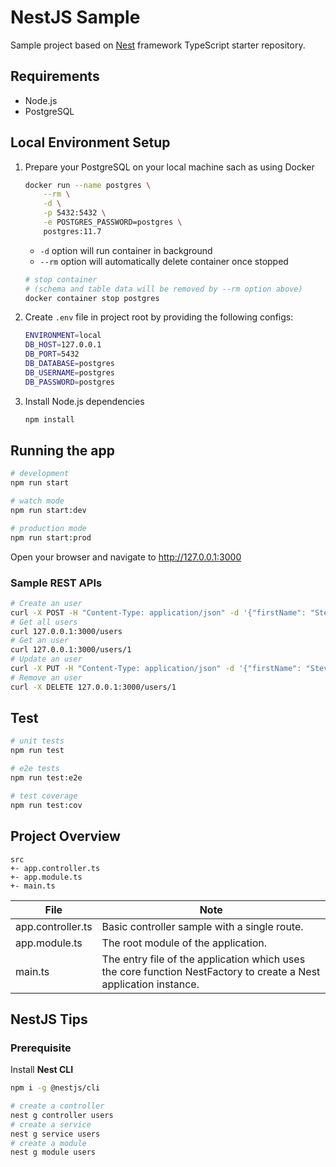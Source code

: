 # NestJS Sample

Sample project based on [Nest](https://github.com/nestjs/nest) framework TypeScript starter repository.

## Requirements

- Node.js
- PostgreSQL

## Local Environment Setup

1. Prepare your PostgreSQL on your local machine sach as using Docker

    ```bash
    docker run --name postgres \
        --rm \
        -d \
        -p 5432:5432 \
        -e POSTGRES_PASSWORD=postgres \
        postgres:11.7
    ```

    - `-d` option will run container in background<br>
    - `--rm` option will automatically delete container once stopped

    ```bash
    # stop container
    # (schema and table data will be removed by --rm option above)
    docker container stop postgres
    ```

3. Create `.env` file in project root by providing the following configs:

    ```bash
    ENVIRONMENT=local
    DB_HOST=127.0.0.1
    DB_PORT=5432
    DB_DATABASE=postgres
    DB_USERNAME=postgres
    DB_PASSWORD=postgres
    ```

4. Install Node.js dependencies

    ```bash
    npm install
    ```

## Running the app

```bash
# development
npm run start

# watch mode
npm run start:dev

# production mode
npm run start:prod
```

Open your browser and navigate to http://127.0.0.1:3000

### Sample REST APIs

```bash
# Create an user
curl -X POST -H "Content-Type: application/json" -d '{"firstName": "Steve", "lastName": "Jobs", "isActive": true}' 127.0.0.1:3000/users
# Get all users
curl 127.0.0.1:3000/users
# Get an user
curl 127.0.0.1:3000/users/1
# Update an user
curl -X PUT -H "Content-Type: application/json" -d '{"firstName": "Steve", "lastName": "Jobs", "isActive": false}' 127.0.0.1:3000/users/1
# Remove an user
curl -X DELETE 127.0.0.1:3000/users/1
```

## Test

```bash
# unit tests
npm run test

# e2e tests
npm run test:e2e

# test coverage
npm run test:cov
```

## Project Overview

```
src
+- app.controller.ts
+- app.module.ts
+- main.ts
```

|  File  |  Note  |
| ---- | ---- |
|  app.controller.ts  |  Basic controller sample with a single route.  |
|  app.module.ts  |  The root module of the application.  |
|  main.ts  |  The entry file of the application which uses the core function NestFactory to create a Nest application instance. |

## NestJS Tips

### Prerequisite

Install **Nest CLI**

```bash
npm i -g @nestjs/cli
```

```bash
# create a controller
nest g controller users
# create a service
nest g service users
# create a module
nest g module users
```
